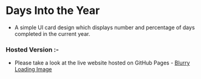 # Days Into the Year

- A simple UI card design which displays number and percentage of days completed in the current year.

### Hosted Version :-
- Please take a look at the live website hosted on GitHub Pages - [Blurry Loading Image](https://prabhu30.github.io/days-into-year)
